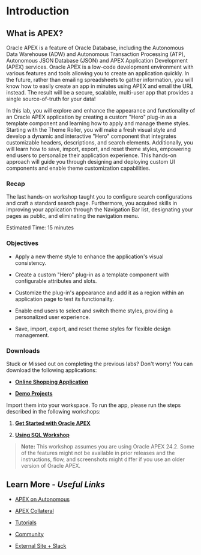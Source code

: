 # Introduction

## **What is APEX?**

Oracle APEX is a feature of Oracle Database, including the Autonomous Data Warehouse (ADW) and Autonomous Transaction Processing (ATP), Autonomous JSON Database (JSON) and APEX Application Development (APEX) services. Oracle APEX is a low-code development environment with various features and tools allowing you to create an application quickly. In the future, rather than emailing spreadsheets to gather information, you will know how to easily create an app in minutes using APEX and email the URL instead. The result will be a secure, scalable, multi-user app that provides a single source-of-truth for your data!

In this lab, you will explore and enhance the appearance and functionality of an Oracle APEX application by creating a custom "Hero" plug-in as a template component and learning how to apply and manage theme styles. Starting with the Theme Roller, you will make a fresh visual style and develop a dynamic and interactive "Hero" component that integrates customizable headers, descriptions, and search elements. Additionally, you will learn how to save, import, export, and reset theme styles, empowering end users to personalize their application experience. This hands-on approach will guide you through designing and deploying custom UI components and enable theme customization capabilities.

### Recap

The last hands-on workshop taught you to configure search configurations and craft a standard search page. Furthermore, you acquired skills in improving your application through the Navigation Bar list, designating your pages as public, and eliminating the navigation menu.

Estimated Time: 15 minutes

### Objectives

- Apply a new theme style to enhance the application's visual consistency.

- Create a custom "Hero" plug-in as a template component with configurable attributes and slots.

- Customize the plug-in's appearance and add it as a region within an application page to test its functionality.

- Enable end users to select and switch theme styles, providing a personalized user experience.

- Save, import, export, and reset theme styles for flexible design management.

### Downloads

Stuck or Missed out on completing the previous labs? Don't worry! You can download the following applications:

- **[Online Shopping Application](https://c4u04.objectstorage.us-ashburn-1.oci.customer-oci.com/p/EcTjWk2IuZPZeNnD_fYMcgUhdNDIDA6rt9gaFj_WZMiL7VvxPBNMY60837hu5hga/n/c4u04/b/livelabsfiles/o/labfiles%2FImplementingNavigation-OnlineShoppingApplication.sql)**

- **[Demo Projects](https://c4u04.objectstorage.us-ashburn-1.oci.customer-oci.com/p/EcTjWk2IuZPZeNnD_fYMcgUhdNDIDA6rt9gaFj_WZMiL7VvxPBNMY60837hu5hga/n/c4u04/b/livelabsfiles/o/labfiles%2Fdemo-projects-hol11.sql)**

Import them into your workspace. To run the app, please run the steps described in the following workshops:

1. **[Get Started with Oracle APEX](https://livelabs.oracle.com/pls/apex/r/dbpm/livelabs/run-workshop?p210_wid=3509)**

2. **[Using SQL Workshop](https://livelabs.oracle.com/pls/apex/r/dbpm/livelabs/run-workshop?p210_wid=3524)**

> **Note:** This workshop assumes you are using Oracle APEX 24.2. Some of the features might not be available in prior releases and the instructions, flow, and screenshots might differ if you use an older version of Oracle APEX.

## Learn More - *Useful Links*

- [APEX on Autonomous](https://apex.oracle.com/autonomous)

- [APEX Collateral](https://www.oracle.com/database/technologies/appdev/apex/collateral.html)

- [Tutorials](https://apex.oracle.com/en/learn/tutorials)

- [Community](https://apex.oracle.com/community)

- [External Site + Slack](http://apex.world)